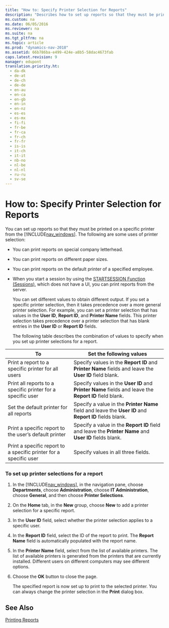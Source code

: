 ```yaml
---
title: "How to: Specify Printer Selection for Reports"
description: "Describes how to set up reports so that they must be printed on a specific printer from the Microsoft Dynamics NAV Windows client."
ms.custom: na
ms.date: 06/05/2016
ms.reviewer: na
ms.suite: na
ms.tgt_pltfrm: na
ms.topic: article
ms.prod: "dynamics-nav-2018"
ms.assetid: 66b786ba-e499-424e-a8b5-58dac4673fab
caps.latest.revision: 9
manager: edupont
translation.priority.ht: 
  - da-dk
  - de-at
  - de-ch
  - de-de
  - en-au
  - en-ca
  - en-gb
  - en-in
  - en-nz
  - es-es
  - es-mx
  - fi-fi
  - fr-be
  - fr-ca
  - fr-ch
  - fr-fr
  - is-is
  - it-ch
  - it-it
  - nb-no
  - nl-be
  - nl-nl
  - ru-ru
  - sv-se
---
```

# How to: Specify Printer Selection for Reports
You can set up reports so that they must be printed on a specific printer from the [!INCLUDE[nav_windows](includes/nav_windows_md.md)]. The following are some uses of printer selection:  
  
- You can print reports on special company letterhead.  
  
- You can print reports on different paper sizes.  
  
- You can print reports on the default printer of a specified employee.  
  
- When you start a session by using the [STARTSESSION Function \(Sessions\)](STARTSESSION-Function--Sessions-.md), which does not have a UI, you can print reports from the server.  
  
  You can set different values to obtain different output. If you set a specific printer selection, then it takes precedence over a more general printer selection. For example, you can set a printer selection that has values in the **User ID**, **Report ID**, and **Printer Name** fields. This printer selection takes precedence over a printer selection that has blank entries in the **User ID** or **Report ID** fields.  
  
  The following table describes the combination of values to specify when you set up printer selections for a report.  
  
|To|Set the following values|  
|--------|------------------------------|  
|Print a report to a specific printer for all users|Specify values in the **Report ID** and **Printer Name** fields and leave the **User ID** field blank.|  
|Print all reports to a specific printer for a specific user|Specify values in the **User ID** and **Printer Name** fields and leave the **Report ID** field blank.|  
|Set the default printer for all reports|Specify a value in the **Printer Name** field and leave the **User ID** and **Report ID** fields blank.|  
|Print a specific report to the user’s default printer|Specify a value in the **Report ID** field and leave the **Printer Name** and **User ID** fields blank.|  
|Print a specific report to a specific printer for a specific user|Specify values in all three fields.|  
  
### To set up printer selections for a report  
  
1. In the [!INCLUDE[nav_windows](includes/nav_windows_md.md)], in the navigation pane, choose **Departments**, choose **Administration**, choose **IT Administration**, choose **General**, and then choose **Printer Selections**.  
  
2. On the **Home** tab, in the **New** group, choose **New** to add a printer selection for a specific report.  
  
3. In the **User ID** field, select whether the printer selection applies to a specific user.  
  
4. In the **Report ID** field, select the ID of the report to print. The **Report Name** field is automatically populated with the report name.  
  
5. In the **Printer Name** field, select from the list of available printers. The list of available printers is generated from the printers that are currently installed. Different users on different computers may see different options.  
  
6. Choose the **OK** button to close the page.  
  
   The specified report is now set up to print to the selected printer. You can always change the printer selection in the **Print** dialog box.  
  
## See Also  
 [Printing Reports](Printing-Reports.md)